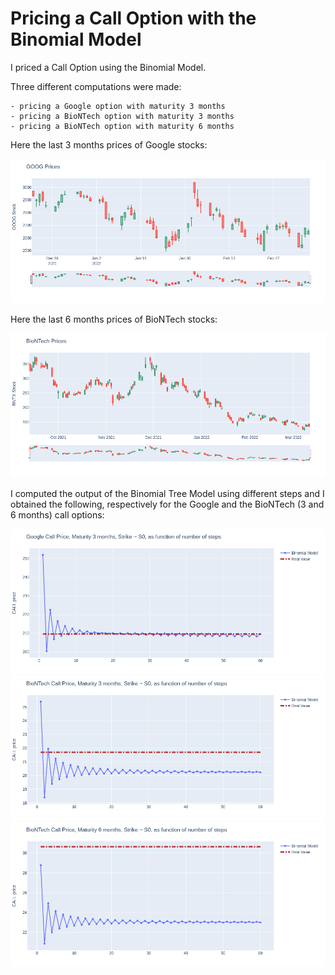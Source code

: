 # Pricing a Call Option with the Binomial Model


I priced a Call Option using the Binomial Model.

Three different computations were made:

    - pricing a Google option with maturity 3 months
    - pricing a BioNTech option with maturity 3 months
    - pricing a BioNTech option with maturity 6 months


Here the last 3 months prices of Google stocks:

![Google Prices](figures/GOOG.png)

Here the last 6 months prices of BioNTech stocks:

![BioNTech Prices](figures/BNTX.png)

I computed the output of the Binomial Tree Model using different steps and I obtained the following, respectively for the Google and the BioNTech (3 and 6 months) call options:

![Google Call option price (3 months maturity)](figures/CALL_GOOG.png)
![BioNTech Call option price (3 months maturity)](figures/CALL_BNTX.png)
![BioNTech Call option price (6 months maturity)](figures/CALL_BNTX_6MONTHS.png)


